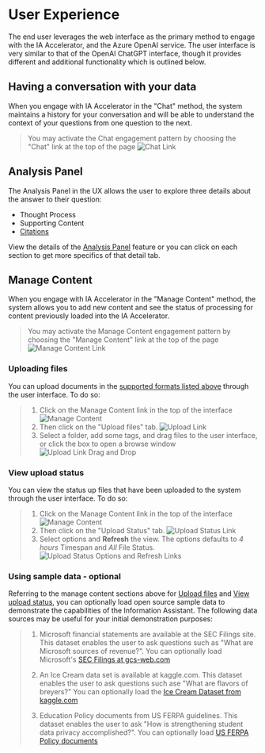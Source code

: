 # User Experience

The end user leverages the web interface as the primary method to engage with the IA Accelerator, and the Azure OpenAI service. The user interface is very similar to that of the OpenAI ChatGPT interface, though it provides different and additional functionality which is outlined below.

## Having a conversation with your data

When you engage with IA Accelerator in the "Chat" method, the system maintains a history for your conversation and will be able to understand the context of your questions from one question to the next.

> You may activate the Chat engagement pattern by choosing the "Chat" link at the top of the page
> ![Chat Link](/docs/images/chat-interface.png)

## Analysis Panel

The Analysis Panel in the UX allows the user to explore three details about the answer to their question:

* Thought Process
* Supporting Content
* [Citations](/docs/features/ux_analysispanel.md#citations)

View the details of the [Analysis Panel](/docs/features/ux_analysispanel.md) feature or you can click on each section to get more specifics of that detail tab.

## Manage Content

When you engage with IA Accelerator in the "Manage Content" method, the system allows you to add new content and see the status of processing for content previously loaded into the IA Accelerator.

> You may activate the Manage Content engagement pattern by choosing the "Manage Content" link at the top of the page
> ![Manage Content Link](/docs/images/manage-content-interface.png)

### Uploading files

You can upload documents in the [supported formats listed above](/docs/features/features.md#document-pre-processing) through the user interface. To do so:

> 1. Click on the Manage Content link in the top of the interface
> ![Manage Content](/docs/images/manage-content-interface.png)
> 1. Then click on the "Upload files" tab.
> ![Upload Link](/docs/images/upload-files-link.png)
> 1. Select a folder, add some tags, and drag files to the user interface, or click the box to open a browse window
> ![Upload Link Drag and Drop](/docs/images/upload-files-drag-drop.jpg)

### View upload status

You can view the status up files that have been uploaded to the system through the user interface. To do so:

> 1. Click on the Manage Content link in the top of the interface
> ![Manage Content](/docs/images/manage-content-interface.png)
> 1. Then click on the "Upload Status" tab.
> ![Upload Status Link](/docs/images/view-upload-status-link.png)
> 1. Select options and **Refresh** the view. The options defaults to *4 hours* Timespan and *All* File Status.
> ![Upload Status Options and Refresh Links](/docs/images/view-upload-status-options-and-refresh.png)

### Using sample data - optional

Referring to the manage content sections above for [Upload files](/docs/images/upload-files-link.png) and [View upload status](/docs/images/view-upload-status-link.png), you can optionally load open source sample data to demonstrate the capabilities of the Information Assistant. The following data sources may be useful for your initial demonstration purposes:

> 1. Microsoft financial statements are available at the SEC Filings site. This dataset enables the user to ask questions such as "What are Microsoft sources of revenue?". You can optionally load Microsoft's [SEC Filings at gcs-web.com](https://microsoft.gcs-web.com/financial-information/sec-filings)
> 2. An Ice Cream data set is available at kaggle.com. This dataset enables the user to ask questions such ase "What are flavors of breyers?" You can optionally load the [Ice Cream Dataset from kaggle.com](https://www.kaggle.com/datasets/tysonpo/ice-cream-dataset)
>
> 3. Education Policy documents from US FERPA guidelines. This dataset enables the user to ask "How is strengthening student data privacy accomplished?". You can optionally load [US FERPA Policy documents](https://studentprivacy.ed.gov/node/548/)
